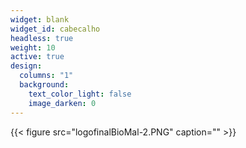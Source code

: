 ```yaml
---
widget: blank
widget_id: cabecalho
headless: true
weight: 10
active: true
design:
  columns: "1"
  background:
    text_color_light: false
    image_darken: 0
---
```

{{< figure src="logofinalBioMal-2.PNG" caption="" >}}